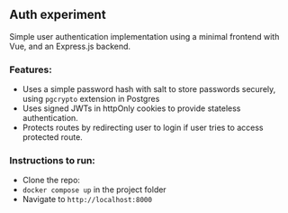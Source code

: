 ## Auth experiment
Simple user authentication implementation using a minimal frontend with Vue, and an Express.js backend.

### Features:
- Uses a simple password hash with salt to store passwords securely, using `pgcrypto` extension in Postgres
- Uses signed JWTs in httpOnly cookies to provide stateless authentication.
- Protects routes by redirecting user to login if user tries to access protected route.

### Instructions to run:
- Clone the repo:
- `docker compose up` in the project folder
- Navigate to `http://localhost:8000`
